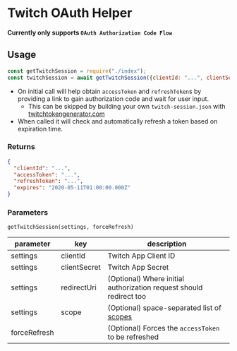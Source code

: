 # Twitch OAuth Helper

**Currently only supports `OAuth Authorization Code Flow`**

## Usage

```javascript
const getTwitchSession = require("./index");
const twitchSession = await getTwitchSession({clientId: "...", clientSecret: "..." redirectUri: "http://localhost"});
```

- On initial call will help obtain `accessToken` and `refreshToken`s by providing a link to gain authorization code and wait for user input.
  - This can be skipped by building your own `twitch-session.json` with [twitchtokengenerator.com](https://twitchtokengenerator.com/)
- When called it will check and automatically refresh a token based on expiration time.

### Returns

```json
{
  "clientId": "...",
  "accessToken": "...",
  "refreshToken": "...",
  "expires": "2020-05-11T01:00:00.000Z"
}
```

### Parameters

`getTwitchSession(settings, forceRefresh)`

| parameter    | key          | description                                                                                    |
| ------------ | ------------ | ---------------------------------------------------------------------------------------------- |
| settings     | clientId     | Twitch App Client ID                                                                           |
| settings     | clientSecret | Twitch App Secret                                                                              |
| settings     | redirectUri  | (Optional) Where initial authorization request should redirect too                             |
| settings     | scope        | (Optional) space-separated list of [scopes](https://dev.twitch.tv/docs/authentication/#scopes) |
| forceRefresh |              | (Optional) Forces the `accessToken` to be refreshed                                            |
